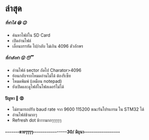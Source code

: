 # ล่าสุด


##### ที่ทำได้ :satisfied: :wink:

  - ค้นหาไฟล์ใน SD Card
  - เปิดอ่านไฟล์
  - เลื่อนบรรทัด ไป/กลับ ไม่เกิน 4096 ตัวอักษร

##### ที่กำลังทำ :open_mouth: :sleeping:
  - อ่านไฟล์ sector ถัดไป Charator>4096 
  - ย้อนกลับจากโหมดอ่านไม่ได้ ต้องรีเซ็ท
  - โหมดพิมพ์ (เหมือน notepad)
  - ยังเปิดและดูไฟล์ในโฟลเดอร์ไม่ได้

#### ปัญหา :grimacing: :rage:
  - ไม่สามารถปรับ baud rate จาก 9600 115200 ขณะรันโปรแกรม ใน STM32 ได้
  - อ่านไฟล์ช้ามากๆ
  - Refresh dot ช้าาาามากๆๆๆๆๆ 
  
####  -------ตายๆๆๆๆ-----------------30/ มิถุนา------------------